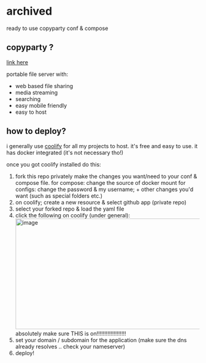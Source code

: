 # archived

ready to use copyparty conf & compose

## copyparty ?

[link here](https://github.com/9001/copyparty)

portable file server with:
- web based file sharing
- media streaming
- searching
- easy mobile friendly
- easy to host

## how to deploy?

i generally use [coolify](https://github.com/coollabsio/coolify) for all my projects to host.
it's free and easy to use.
it has docker integrated (it's not necessary tho!)

once you got coolify installed do this:

1. fork this repo privately
   make the changes you want/need to your conf & compose file.
       for compose: change the source of docker mount
       for configs: change the password & my username; + other changes you'd want (such as special folders etc.)
1. on coolify; create a new resource & select github app (private repo)
1. select your forked repo & load the yaml file
1. click the following on coolify (under general): 
    <img width="967" height="289" alt="image" src="https://github.com/user-attachments/assets/f8a841e1-715a-4f99-855a-ce9d0b1382d8" />
    absolutely make sure THIS is on!!!!!!!!!!!!!!!!!!!
1. set your domain / subdomain for the application (make sure the dns already resolves .. check your nameserver)
1. deploy!
